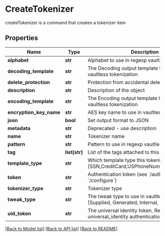 # CreateTokenizer

createTokenizer is a command that creates a tokenizer item
## Properties
Name | Type | Description | Notes
------------ | ------------- | ------------- | -------------
**alphabet** | **str** | Alphabet to use in regexp vaultless tokenization | [optional] 
**decoding_template** | **str** | The Decoding output template to use in regexp vaultless tokenization | [optional] 
**delete_protection** | **str** | Protection from accidental deletion of this item | [optional] 
**description** | **str** | Description of the object | [optional] 
**encoding_template** | **str** | The Encoding output template to use in regexp vaultless tokenization | [optional] 
**encryption_key_name** | **str** | AES key name to use in vaultless tokenization | [optional] 
**json** | **bool** | Set output format to JSON | [optional] 
**metadata** | **str** | Deprecated - use description | [optional] 
**name** | **str** | Tokenizer name | 
**pattern** | **str** | Pattern to use in regexp vaultless tokenization | [optional] 
**tag** | **list[str]** | List of the tags attached to this key | [optional] 
**template_type** | **str** | Which template type this tokenizer is used for [SSN,CreditCard,USPhoneNumber,Email,Regexp] | 
**token** | **str** | Authentication token (see &#x60;/auth&#x60; and &#x60;/configure&#x60;) | [optional] 
**tokenizer_type** | **str** | Tokenizer type | 
**tweak_type** | **str** | The tweak type to use in vaultless tokenization [Supplied, Generated, Internal, Masking] | [optional] 
**uid_token** | **str** | The universal identity token, Required only for universal_identity authentication | [optional] 

[[Back to Model list]](../README.md#documentation-for-models) [[Back to API list]](../README.md#documentation-for-api-endpoints) [[Back to README]](../README.md)



